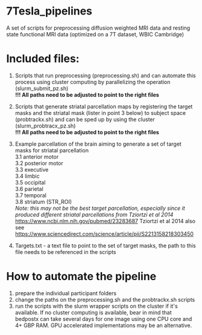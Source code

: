 # 7Tesla_pipelines
A set of scripts for preprocessing diffusion weighted MRI data and resting state functional MRI data (optimized on a 7T dataset, WBIC Cambridge)

# Included files:
  1. Scripts that run preprocessing (preprocessing.sh) and can automate this process using cluster computing by parallelizing the operation (slurm_submit_pz.sh)\
  **!!! All paths need to be adjusted to point to the right files**
  2. Scripts that generate striatal parcellation maps by registering the target masks and the striatal mask (lister in point 3 below) to subject space (probtrackx.sh) and can be sped up by using the cluster (slurm_probtracx_pz.sh) \
  **!!! All paths need to be adjusted to point to the right files**
  3. Example parcellation of the brain aiming to generate a set of target masks for striatal parcellation \
    3.1 anterior motor \
    3.2 posterior motor \
    3.3 executive\
    3.4 limbic\
    3.5 occipital\
    3.6 parietal\
    3.7 temporal\
    3.8 striatum (STR_ROI)\
    *Note: this may not be the best target parcellation, especially since it produced different striatal parcellations from Tziortzi et al 2014* \
        https://www.ncbi.nlm.nih.gov/pubmed/23283687  Tziortzi et al 2014 
    also see \
        https://www.sciencedirect.com/science/article/pii/S2213158218303450
    
  4. Targets.txt - a text file to point to the set of target masks, the path to this file needs to be referenced in the scripts
    
# How to automate the pipeline
  1. prepare the individual participant folders  
  2. change the paths on the preprocessing.sh and the probtrackx.sh scripts 
  3. run the scripts with the slurm wrapper scripts on the cluster if it's available. If no cluster computing is available, bear in mind that bedpostx can take several days for one image using one CPU core and 4+ GBP RAM. GPU accelerated implementations may be an alternative.
